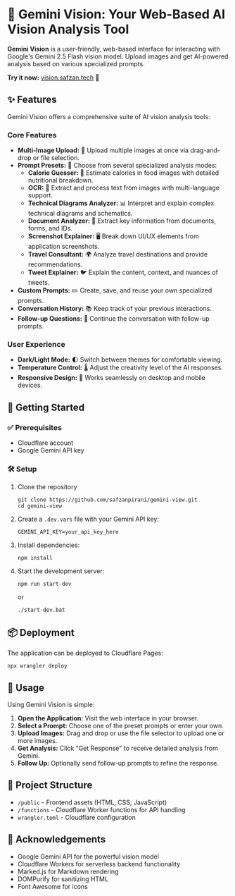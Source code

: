 # 🔮 Gemini Vision: Your Web-Based AI Vision Analysis Tool

**Gemini Vision** is a user-friendly, web-based interface for interacting with Google's Gemini 2.5 Flash vision model. Upload images and get AI-powered analysis based on various specialized prompts.

**Try it now:** [vision.safzan.tech](https://vision.safzan.tech) 🚀

## ✨ Features

Gemini Vision offers a comprehensive suite of AI vision analysis tools:

### Core Features

* **Multi-Image Upload:** 📁 Upload multiple images at once via drag-and-drop or file selection.
* **Prompt Presets:** 📝 Choose from several specialized analysis modes:
  * **Calorie Guesser:** 🍔 Estimate calories in food images with detailed nutritional breakdown.
  * **OCR:** 📄 Extract and process text from images with multi-language support.
  * **Technical Diagrams Analyzer:** 📊 Interpret and explain complex technical diagrams and schematics.
  * **Document Analyzer:** 📑 Extract key information from documents, forms, and IDs.
  * **Screenshot Explainer:** 🖥️ Break down UI/UX elements from application screenshots.
  * **Travel Consultant:** 🌍 Analyze travel destinations and provide recommendations.
  * **Tweet Explainer:** 🐦 Explain the content, context, and nuances of tweets.
* **Custom Prompts:** ✏️ Create, save, and reuse your own specialized prompts.
* **Conversation History:** 📚 Keep track of your previous interactions.
* **Follow-up Questions:** 💬 Continue the conversation with follow-up prompts.

### User Experience

* **Dark/Light Mode:** 🌓 Switch between themes for comfortable viewing.
* **Temperature Control:** 🌡️ Adjust the creativity level of the AI responses.
* **Responsive Design:** 📱 Works seamlessly on desktop and mobile devices.

## 🚀 Getting Started

### ✅ Prerequisites

* Cloudflare account
* Google Gemini API key

### 🛠️ Setup

1. Clone the repository
   ```
   git clone https://github.com/safzanpirani/gemini-view.git
   cd gemini-view
   ```

2. Create a `.dev.vars` file with your Gemini API key:
   ```
   GEMINI_API_KEY=your_api_key_here
   ```

3. Install dependencies:
   ```
   npm install
   ```

4. Start the development server:
   ```
   npm run start-dev
   ```
   or
   ```
   ./start-dev.bat
   ```

## 📦 Deployment

The application can be deployed to Cloudflare Pages:

```
npx wrangler deploy
```

## 📝 Usage

Using Gemini Vision is simple:

1. **Open the Application:** Visit the web interface in your browser.
2. **Select a Prompt:** Choose one of the preset prompts or enter your own.
3. **Upload Images:** Drag and drop or use the file selector to upload one or more images.
4. **Get Analysis:** Click "Get Response" to receive detailed analysis from Gemini.
5. **Follow Up:** Optionally send follow-up prompts to refine the response.

## 📂 Project Structure

* `/public` - Frontend assets (HTML, CSS, JavaScript)
* `/functions` - Cloudflare Worker functions for API handling
* `wrangler.toml` - Cloudflare configuration

## 🙏 Acknowledgements

* Google Gemini API for the powerful vision model
* Cloudflare Workers for serverless backend functionality
* Marked.js for Markdown rendering
* DOMPurify for sanitizing HTML
* Font Awesome for icons 
